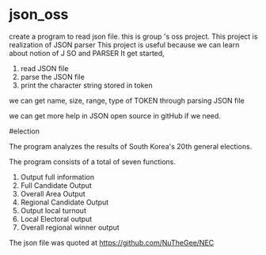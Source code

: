 # json_oss
create a program to read json file. this is group 's oss project.
This project is realization of JSON parser
This project is useful because we can learn about notion of J
SO
and PARSER
It get started,
1. read JSON file
2. parse the JSON file
3. print the character string stored in token

we can get name, size, range, type of TOKEN through parsing JSON file

we can get more help in JSON open source in gitHub if we need.

#election

The program analyzes the results of South Korea's 20th general elections.

The program consists of a total of seven functions. 
1. Output full information
2. Full Candidate Output
3. Overall Area Output
4. Regional Candidate Output
5. Output local turnout
6. Local Electoral output
7. Overall regional winner output

The json file was quoted at https://github.com/NuTheGee/NEC